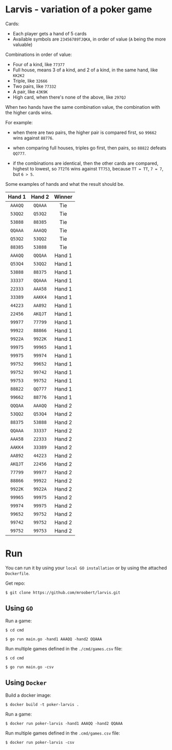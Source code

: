 # Larvis - variation of a poker game

Cards:

- Each player gets a hand of 5 cards
- Available symbols are `23456789TJQKA`, in order of value (`A` being the more
  valuable)

Combinations in order of value:

- Four of a kind, like `77377`
- Full house, means 3 of a kind, and 2 of a kind, in the same hand, like `KK2K2`
- Triple, like `32666`
- Two pairs, like `77332`
- A pair, like `43K9K`
- High card, when there's none of the above, like `297QJ`

When two hands have the same combination value, the combination with the higher
cards wins.

For example:

- when there are two pairs, the higher pair is compared first, so
  `99662` wins against `88776`.

- when comparing full houses, triples go first, then
  pairs, so `88822` defeats `QQ777`.

- if the combinations are identical, then the
  other cards are compared, highest to lowest, so `7T2T6` wins against `TT753`,
  because `TT = TT`, `7 = 7`, but `6 > 5`.

Some examples of hands and what the result should be.

| Hand 1  | Hand 2  | Winner |
| :-----: | :-----: | :----: |
| `AAAQQ` | `QQAAA` |  Tie   |
| `53QQ2` | `Q53Q2` |  Tie   |
| `53888` | `88385` |  Tie   |
| `QQAAA` | `AAAQQ` |  Tie   |
| `Q53Q2` | `53QQ2` |  Tie   |
| `88385` | `53888` |  Tie   |
| `AAAQQ` | `QQQAA` | Hand 1 |
| `Q53Q4` | `53QQ2` | Hand 1 |
| `53888` | `88375` | Hand 1 |
| `33337` | `QQAAA` | Hand 1 |
| `22333` | `AAA58` | Hand 1 |
| `33389` | `AAKK4` | Hand 1 |
| `44223` | `AA892` | Hand 1 |
| `22456` | `AKQJT` | Hand 1 |
| `99977` | `77799` | Hand 1 |
| `99922` | `88866` | Hand 1 |
| `9922A` | `9922K` | Hand 1 |
| `99975` | `99965` | Hand 1 |
| `99975` | `99974` | Hand 1 |
| `99752` | `99652` | Hand 1 |
| `99752` | `99742` | Hand 1 |
| `99753` | `99752` | Hand 1 |
| `88822` | `QQ777` | Hand 1 |
| `99662` | `88776` | Hand 1 |
| `QQQAA` | `AAAQQ` | Hand 2 |
| `53QQ2` | `Q53Q4` | Hand 2 |
| `88375` | `53888` | Hand 2 |
| `QQAAA` | `33337` | Hand 2 |
| `AAA58` | `22333` | Hand 2 |
| `AAKK4` | `33389` | Hand 2 |
| `AA892` | `44223` | Hand 2 |
| `AKQJT` | `22456` | Hand 2 |
| `77799` | `99977` | Hand 2 |
| `88866` | `99922` | Hand 2 |
| `9922K` | `9922A` | Hand 2 |
| `99965` | `99975` | Hand 2 |
| `99974` | `99975` | Hand 2 |
| `99652` | `99752` | Hand 2 |
| `99742` | `99752` | Hand 2 |
| `99752` | `99753` | Hand 2 |

# Run

You can run it by using your `local GO installation` or by using the attached `Dockerfile`.

Get repo:

```shell
$ git clone https://github.com/mroobert/larvis.git
```

## Using `GO`

Run a game:

```shell
$ cd cmd

$ go run main.go -hand1 AAAQQ -hand2 QQAAA
```

Run multiple games defined in the `./cmd/games.csv` file:

```shell
$ cd cmd

$ go run main.go -csv
```

## Using `Docker`

Build a docker image:

```shell
$ docker build -t poker-larvis .
```

Run a game:

```shell
$ docker run poker-larvis -hand1 AAAQQ -hand2 QQAAA
```

Run multiple games defined in the `.cmd/games.csv` file:

```shell
$ docker run poker-larvis -csv
```
